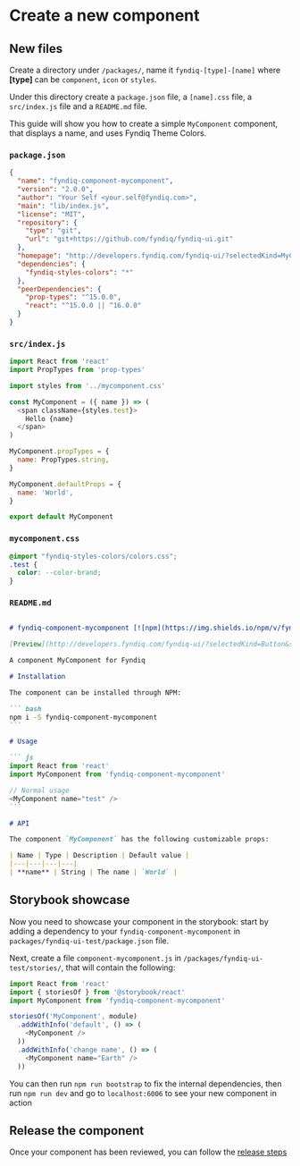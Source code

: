 # Create a new component

## New files

Create a directory under `/packages/`, name it `fyndiq-[type]-[name]`
where **[type]** can be `component`, `icon` or `styles`.

Under this directory create a `package.json` file, a `[name].css` file,
a `src/index.js` file and a `README.md` file.

This guide will show you how to create a simple `MyComponent` component,
that displays a name, and uses Fyndiq Theme Colors.

### `package.json`

``` json
{
  "name": "fyndiq-component-mycomponent",
  "version": "2.0.0",
  "author": "Your Self <your.self@fyndiq.com>",
  "main": "lib/index.js",
  "license": "MIT",
  "repository": {
    "type": "git",
    "url": "git+https://github.com/fyndiq/fyndiq-ui.git"
  },
  "homepage": "http://developers.fyndiq.com/fyndiq-ui/?selectedKind=MyComponent&selectedStory=default",
  "dependencies": {
    "fyndiq-styles-colors": "*"
  },
  "peerDependencies": {
    "prop-types": "^15.0.0",
    "react": "^15.0.0 || ^16.0.0"
  }
}
```

### `src/index.js`

``` js
import React from 'react'
import PropTypes from 'prop-types'

import styles from '../mycomponent.css'

const MyComponent = ({ name }) => (
  <span className={styles.test}>
    Hello {name}
  </span>
)

MyComponent.propTypes = {
  name: PropTypes.string,
}

MyComponent.defaultProps = {
  name: 'World',
}

export default MyComponent
```

### `mycomponent.css`

``` css
@import "fyndiq-styles-colors/colors.css";
.test {
  color: --color-brand;
}
```

### `README.md`

~~~ markdown

# fyndiq-component-mycomponent [![npm](https://img.shields.io/npm/v/fyndiq-component-mycomponent.svg?maxAge=3600)](https://www.npmjs.com/package/fyndiq-component-mycomponent)

[Preview](http://developers.fyndiq.com/fyndiq-ui/?selectedKind=Button&selectedStory=default)

A component MyComponent for Fyndiq

# Installation

The component can be installed through NPM:

``` bash
npm i -S fyndiq-component-mycomponent
```

# Usage

``` js
import React from 'react'
import MyComponent from 'fyndiq-component-mycomponent'

// Normal usage
<MyComponent name="test" />
```

# API

The component `MyComponent` has the following customizable props:

| Name | Type | Description | Default value |
|---|---|---|---|
| **name** | String | The name | `World` |
~~~

## Storybook showcase

Now you need to showcase your component in the storybook: start by
adding a dependency to your `fyndiq-component-mycomponent` in
`packages/fyndiq-ui-test/package.json` file.


Next, create a file `component-mycomponent.js` in
`/packages/fyndiq-ui-test/stories/`, that will contain the
following:

~~~ js
import React from 'react'
import { storiesOf } from '@storybook/react'
import MyComponent from 'fyndiq-component-mycomponent'

storiesOf('MyComponent', module)
  .addWithInfo('default', () => (
    <MyComponent />
  ))
  .addWithInfo('change name', () => (
    <MyComponent name="Earth" />
  ))
~~~

You can then run `npm run bootstrap` to fix the internal dependencies,
then run `npm run dev` and go to `localhost:6006` to see your new 
component in action

## Release the component

Once your component has been reviewed, you can follow the
[release steps](./release.md)
